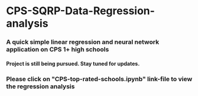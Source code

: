 # CPS-SQRP-Data-Regression-analysis

### A quick simple linear regression and neural network application on CPS 1+ high schools
#### Project is still being pursued. Stay tuned for updates. 

### Please click on "CPS-top-rated-schools.ipynb" link-file to view the regression analysis 
